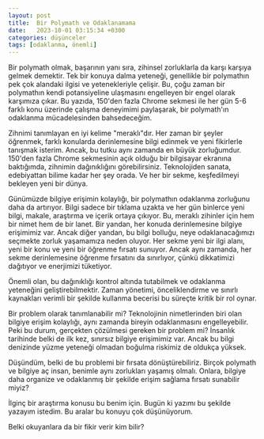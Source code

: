 ```yaml
---
layout: post
title:  Bir Polymath ve Odaklanamama  
date:   2023-10-01 03:15:34 +0300
categories: düşünceler
tags: [odaklanma, önemli]
---
```


Bir polymath olmak, başarının yanı sıra, zihinsel zorluklarla da karşı karşıya gelmek demektir. Tek bir konuya dalma yeteneği, genellikle bir polymathın pek çok alandaki ilgisi ve yetenekleriyle çelişir. Bu, çoğu zaman bir polymathın kendi potansiyeline ulaşmasını engelleyen bir engel olarak karşımıza çıkar. Bu yazıda, 150'den fazla Chrome sekmesi ile her gün 5-6 farklı konu üzerinde çalışma deneyimimi paylaşarak, bir polymath'ın odaklanma mücadelesinden bahsedeceğim.

Zihnimi tanımlayan en iyi kelime "meraklı"dır. Her zaman bir şeyler öğrenmek, farklı konularda derinlemesine bilgi edinmek ve yeni fikirlerle tanışmak isterim. Ancak, bu tutku aynı zamanda en büyük zorluğumdur. 150'den fazla Chrome sekmesinin açık olduğu bir bilgisayar ekranına baktığımda, zihnimin dağınıklığını görebilirsiniz. Teknolojiden sanata, edebiyattan bilime kadar her şey orada. Ve her bir sekme, keşfedilmeyi bekleyen yeni bir dünya.

Günümüzde bilgiye erişimin kolaylığı, bir polymathın odaklanma zorluğunu daha da artırıyor. Bilgi sadece bir tıklama uzakta ve her gün binlerce yeni bilgi, makale, araştırma ve içerik ortaya çıkıyor. Bu, meraklı zihinler için hem bir nimet hem de bir lanet. Bir yandan, her konuda derinlemesine bilgiye erişimimiz var. Ancak diğer yandan, bu bilgi bolluğu, neye odaklanacağımızı seçmekte zorluk yaşamamıza neden oluyor. Her sekme yeni bir ilgi alanı, yeni bir konu ve yeni bir öğrenme fırsatı sunuyor. Ancak aynı zamanda, her sekme derinlemesine öğrenme fırsatını da sınırlıyor, çünkü dikkatimizi dağıtıyor ve enerjimizi tüketiyor.

Önemli olan, bu dağınıklığı kontrol altında tutabilmek ve odaklanma yeteneğini geliştirebilmektir. Zaman yönetimi, önceliklendirme ve sınırlı kaynakları verimli bir şekilde kullanma becerisi bu süreçte kritik bir rol oynar.

Bir problem olarak tanımlanabilir mi? Teknolojinin nimetlerinden biri olan bilgiye erişim kolaylığı, aynı zamanda bireyin odaklanmasını engelleyebilir. Peki bu durum, gerçekten çözülmesi gereken bir problem mi? İnsanlık tarihinde belki de ilk kez, sınırsız bilgiye erişimimiz var. Ancak bu bilgi denizinde yüzme yeteneği olmadan boğulma riskimiz de oldukça yüksek.

Düşündüm, belki de bu problemi bir fırsata dönüştürebiliriz. Birçok polymath ve bilgiye aç insan, benimle aynı zorlukları yaşamış olmalı. Onlara, bilgiye daha organize ve odaklanmış bir şekilde erişim sağlama fırsatı sunabilir miyiz?

İlginç bir araştırma konusu bu benim için. Bugün ki yazımı bu şekilde yazayım istedim. Bu aralar bu konuyu çok düşünüyorum.

Belki okuyanlara da bir fikir verir kim bilir?